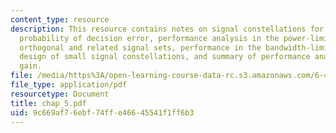 ```yaml
---
content_type: resource
description: This resource contains notes on signal constellations for the AWGN channel,
  probability of decision error, performance analysis in the power-limited regime,
  orthogonal and related signal sets, performance in the bandwidth-limited regime,
  design of small signal constellations, and summary of performance analysis and coding
  gain.
file: /media/https%3A/open-learning-course-data-rc.s3.amazonaws.com/6-451-principles-of-digital-communication-ii-spring-2005/9c669af76ebf74ffe46645541f1ff6b3_chap_5.pdf
file_type: application/pdf
resourcetype: Document
title: chap_5.pdf
uid: 9c669af7-6ebf-74ff-e466-45541f1ff6b3
---
```

